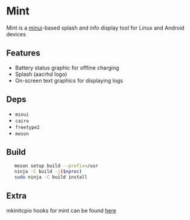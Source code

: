 # Mint

Mint is a [minui](https://github.com/droidian/android-minui)-based splash and info display tool for Linux and Android devices

## Features

 - Battery status graphic for offline charging
 - Splash (aacrhd logo)
 - On-screen text graphics for displaying logs

## Deps

 - `minui` 
 - `cairo`
 - `freetype2`
 - `meson`

## Build

```bash
   meson setup build --prefix=/usr
   ninja -C build -j($nproc)
   sudo ninja -C build install

```

## Extra
mkinitcpio hooks for mint can be found [here](https://github.com/aarchd/PKGBUILDs/tree/main/mint)
